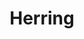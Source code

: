 ---
templateKey: blog-post
featuredpost: false
featuredimage: /assets/Herring.png
title: Herring
description: Fish~Pole
testfield: 294
---